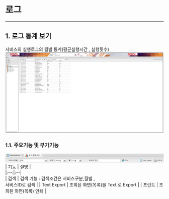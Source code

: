 # 로그

---

## 1. 로그 통계 보기
서비스의 실행로그의 월별 통계(평균실행시간 , 실행횟수)
<img src = "./images/04-log-tools-02.PNG" width = "1000px"> </img>

### 1.1. 주요기능 및 부가기능
<img src = "./images/04-01-log-tools-01-2.png" width = "600px"> </img>
| 기능 | 설명 |  
|:--:|:--|  
| 검색  | 검색 기능 :  검색조건은 서비스구분,월별 ,<br/> 서비스ID로 검색 |
| Text Export  | 조회된 화면(목록)을 Text 로 Export |
| 프린트  | 조회된 화면(목록) 인쇄 |
